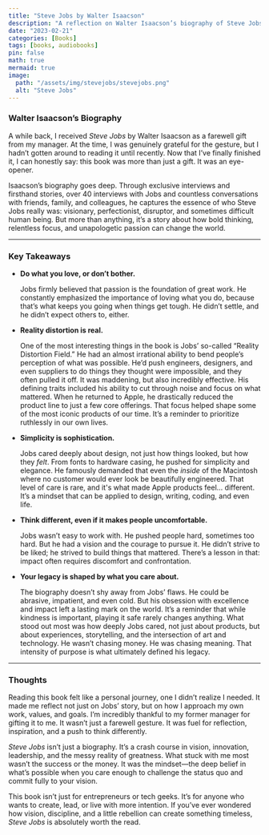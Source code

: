 ```yaml
---
title: "Steve Jobs by Walter Isaacson"
description: "A reflection on Walter Isaacson’s biography of Steve Jobs and the powerful lessons it offers on passion, simplicity, and changing the world."
date: "2023-02-21"
categories: [Books]
tags: [books, audiobooks]
pin: false
math: true
mermaid: true
image:
  path: "/assets/img/stevejobs/stevejobs.png"
  alt: "Steve Jobs"
---
```


### **Walter Isaacson’s Biography**

A while back, I received *Steve Jobs* by Walter Isaacson as a farewell gift from my manager. At the time, I was genuinely grateful for the gesture, but I hadn’t gotten around to reading it until recently. Now that I’ve finally finished it, I can honestly say: this book was more than just a gift. It was an eye-opener.

Isaacson’s biography goes deep. Through exclusive interviews and firsthand stories, over 40 interviews with Jobs and countless conversations with friends, family, and colleagues, he captures the essence of who Steve Jobs really was: visionary, perfectionist, disruptor, and sometimes difficult human being. But more than anything, it’s a story about how bold thinking, relentless focus, and unapologetic passion can change the world.

---

### **Key Takeaways**

- **Do what you love, or don’t bother.**
    
    Jobs firmly believed that passion is the foundation of great work. He constantly emphasized the importance of loving what you do, because that’s what keeps you going when things get tough. He didn’t settle, and he didn’t expect others to, either.
    
- **Reality distortion is real.**
    
    One of the most interesting things in the book is Jobs’ so-called “Reality Distortion Field.” He had an almost irrational ability to bend people’s perception of what was possible. He’d push engineers, designers, and even suppliers to do things they thought were impossible, and they often pulled it off. It was maddening, but also incredibly effective. His defining traits included his ability to cut through noise and focus on what mattered. When he returned to Apple, he drastically reduced the product line to just a few core offerings. That focus helped shape some of the most iconic products of our time. It’s a reminder to prioritize ruthlessly in our own lives.
    
- **Simplicity is sophistication.**
    
    Jobs cared deeply about design, not just how things looked, but how they *felt*. From fonts to hardware casing, he pushed for simplicity and elegance. He famously demanded that even the *inside* of the Macintosh where no customer would ever look be beautifully engineered. That level of care is rare, and it's what made Apple products feel... different. It’s a mindset that can be applied to design, writing, coding, and even life.
    
- **Think different, even if it makes people uncomfortable.**
    
    Jobs wasn’t easy to work with. He pushed people hard, sometimes too hard. But he had a vision and the courage to pursue it. He didn’t strive to be liked; he strived to build things that mattered. There’s a lesson in that: impact often requires discomfort and confrontation.
    
- **Your legacy is shaped by what you care about.**
    
    The biography doesn’t shy away from Jobs’ flaws. He could be abrasive, impatient, and even cold. But his obsession with excellence and impact left a lasting mark on the world. It’s a reminder that while kindness is important, playing it safe rarely changes anything. What stood out most was how deeply Jobs cared, not just about products, but about experiences, storytelling, and the intersection of art and technology. He wasn’t chasing money. He was chasing meaning. That intensity of purpose is what ultimately defined his legacy.
    

---

### **Thoughts**

Reading this book felt like a personal journey, one I didn’t realize I needed. It made me reflect not just on Jobs’ story, but on how I approach my own work, values, and goals. I’m incredibly thankful to my former manager for gifting it to me. It wasn’t just a farewell gesture. It was fuel for reflection, inspiration, and a push to think differently.

*Steve Jobs* isn’t just a biography. It’s a crash course in vision, innovation, leadership, and the messy reality of greatness. What stuck with me most wasn’t the success or the money. It was the mindset—the deep belief in what’s possible when you care enough to challenge the status quo and commit fully to your vision.

This book isn’t just for entrepreneurs or tech geeks. It’s for anyone who wants to create, lead, or live with more intention. If you’ve ever wondered how vision, discipline, and a little rebellion can create something timeless, *Steve Jobs* is absolutely worth the read.